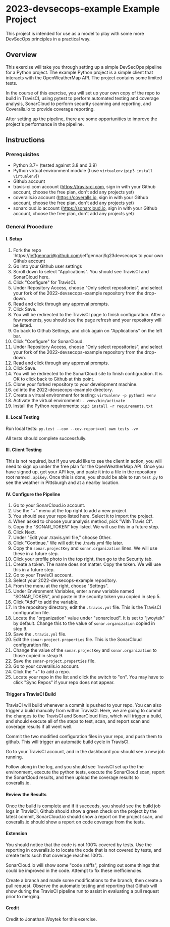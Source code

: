 # 2023-devsecops-example Example Project
This project is intended for use as a model to play with some more
DevSecOps principles in a practical way. 

## Overview
This exercise will take you through setting up a simple DevSecOps pipeline
for a Python project. The example Python project is a simple client that
interacts with the OpenWeatherMap API. The project contains some limited
tests. 

In the course of this exercise, you will set up your own copy of the 
repo to build in TravisCI, using pytest to perform automated testing
and coverage analysis, SonarCloud to perform security scanning and
reporting, and Coveralls.io to provide coverage reporting. 

After setting up the pipeline, there are some opportunities to improve
the project's performance in the pipeline. 

## Instructions
### Prerequisites
* Python 3.7+ (tested against 3.8 and 3.9)
* Python virtual environment module (I use `virtualenv` (`pip3 install virtualenv`))
* Github account
* travis-ci.com account (https://travis-ci.com, sign in with your Github account, choose the free plan, don't add any projects yet)
* coveralls.io account (https://coveralls.io, sign in with your Github account, choose the free plan, don't add any projects yet)
* sonarcloud.io account (https://sonarcloud.io, sign in with your Github account, choose the free plan, don't add any projects yet)

### General Procedure
#### I. Setup
1. Fork the repo 'https://jeffgennari@github.com/jeffgennari/lg23devsecops to your own Github account
2. Go into your Github user settings
3. Scroll down to select "Applications". You should see TravisCI and SonarCloud here.
4. Click "Configure" for TravisCI.
5. Under Repository Access, choose "Only select repositories", and select your fork of the 2022-devsecops-example repository from the drop-down.
6. Read and click through any approval prompts. 
7. Click Save.
8. You will be redirected to the TravisCI page to finish configuration.
   After a few moments, you should see the page refresh and your
   repository will be listed. 
9. Go back to Github Settings, and click again on "Applications" on the left bar.
10. Click "Configure" for SonarCloud.
11. Under Repository Access, choose "Only select repositories", and select your fork of the 2022-devsecops-example repository from the drop-down.
12. Read and click through any approval prompts. 
13. Click Save.
14. You will be redirected to the SonarCloud site to finish
    configuration. It is OK to click back to Github at this point.
14. Clone your forked repository to your development machine.
15. cd into the 2022-devsecops-example directory.
16. Create a virtual environment for testing: `virtualenv -p python3 venv`
17. Activate the virtual environment: `. venv/bin/activate`
18. Install the Python requirements: `pip3 install -r requirements.txt`

#### II. Local Testing
Run local tests: `py.test --cov --cov-report=xml owm tests -vv`

All tests should complete successfully.

#### III. Client Testing
This is not required, but if you would like to see the client in action,
you will need to sign up under the free plan for the OpenWeatherMap API.
Once you have signed up, get your API key, and paste it into a file in the
repository root named `.apikey`. Once this is done, you should be able
to run `test.py` to see the weather in Pittsburgh and at a nearby 
location.

#### IV. Configure the Pipeline
1. Go to your SonarCloud.io account.
2. Use the "+" menu at the top right to add a new project.
3. You should see your repo listed here. Select it to import the project.
4. When asked to choose your analysis method, pick "With Travis CI".
5. Copy the "SONAR_TOKEN" key listed. We will use this in a future step.
6. Click Next.
7. Under "Edit your .travis.yml file," choose Other.
8. Click "Continue." We will edit the .travis.yml file later. 
9. Copy the `sonar.projectKey` and `sonar.organization` lines. We will
   use these in a future step.
10. Click your profile photo in the top right, then go to the Security tab.
11. Create a token. The name does not matter. Copy the token. We will use this in a future step. 
12. Go to your TravisCI account.
13. Select your 2022-devsecops-example repository.
14. From the menu at the right, choose "Settngs".
15. Under Environment Variables, enter a new variable named "SONAR_TOKEN", and paste in the security token you copied in step 5.
16. Click "Add" to add the variable.
17. In the repository directory, edit the `.travis.yml` file. This is the TravisCI configuration file. 
18. Locate the "organization" value under "sonarcloud". It is set to "jwoytek" by default. Change this to the value of `sonar.organization` copied in step 9.
19. Save the `.travis.yml` file. 
20. Edit the `sonar-project.properties` file. This is the SonarCloud configuration file.
21. Change the value of the `sonar.projectKey` and `sonar.organization` to those copied in steap 9.
22. Save the `sonar-project.properties` file. 
23. Go to your coveralls.io account.
24. Click the "+" to add a repo. 
25. Locate your repo in the list and click the switch to "on". You may
    have to click "Sync Repos" if your repo does not appear.


#### Trigger a TravisCI Build
TravisCI will build whenever a commit is pushed to your repo. You can also
trigger a build manually from within TravisCI. Here, we are going to 
commit the changes to the TravisCI and SonarCloud files, which will 
trigger a build, and should execute all of the steps to test, scan, and
report scan and coverage results if all went well. 

Commit the two modified configuration files in your repo, and push them
to github. This will trigger an automatic build cycle in TravisCI. 

Go to your TravisCI account, and in the dashboard you should see a new
job running.

Follow along in the log, and you should see TravisCI set up the
the environment, execute the python tests, execute the SonarCloud scan, 
report the SonarCloud results, and then upload the coverage results to
coveralls.io.


#### Review the Results
Once the build is complete and if it succeeds, you should see the build
job logs in TravisCI, Github should show a green check on the project 
by the latest commit, SonarCloud.io should show a report on the project
scan, and coveralls.io should show a report on code coverage from the
tests. 


#### Extension
You should notice that the code is not 100% covered by tests. Use the
reporting in coveralls.io to locate the code that is not covered by 
tests, and create tests such that coverage reaches 100%. 

SonarCloud.io will show some "code sniffs", pointing out some things that
could be improved in the code. Attempt to fix these inefficiencies. 

Create a branch and made some modifications to the branch, then create
a pull request. Observe the automatic testing and reporting that Github
will show during the TravisCI pipeline run to assist in evaluating a
pull request prior to merging. 

#### Credit
Credit to Jonathan Woytek for this exercise.

